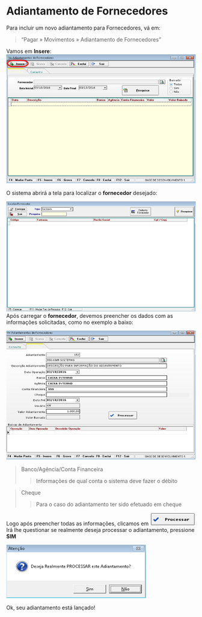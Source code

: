 # Adiantamento de Fornecedores

Para incluir um novo adiantamento para Fornecedores, vá em:  
>  “Pagar » Movimentos » Adiantamento de Fornecedores”  

Vamos em **Insere**:  
![1](/img/adiantamento-fornecedor/1.png)  

O sistema abrirá a tela para localizar o **fornecedor** desejado:  

![2](/img/adiantamento-fornecedor/2.png)  
Após carregar o **fornecedor**, devemos preencher os dados com as informações solicitadas, como no exemplo a baixo:  

![3](/img/adiantamento-fornecedor/3.png)  

> Banco/Agência/Conta Financeira  
>> Informações de qual conta o sistema deve fazer o débito  

> Cheque  
>> Para o caso do adiantamento ter sido efetuado em cheque  


Logo após preencher todas as informações, clicamos em  ![4](/img/adiantamento-fornecedor/4.png)  
Irá lhe questionar se realmente deseja processar o adiantamento, pressione **SIM**  

![5](/img/adiantamento-fornecedor/5.png)  

Ok, seu adiantamento está lançado!
